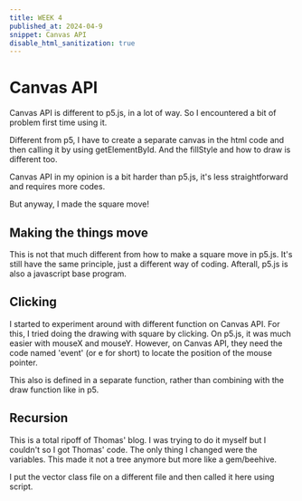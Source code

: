 ```yaml
---
title: WEEK 4
published_at: 2024-04-9
snippet: Canvas API
disable_html_sanitization: true
---
```


# Canvas API

Canvas API is different to p5.js, in a lot of way. So I encountered a bit of problem first time using it.

Different from p5, I have to create a separate canvas in the html code and then calling it by using getElementById. And the fillStyle and how to draw is different too.

Canvas API in my opinion is a bit harder than p5.js, it's less straightforward and requires more codes.

But anyway, I made the square move!

## Making the things move

<canvas id="canvas"></canvas>

<script type="module">
const cnv  = document.getElementById ('canvas')
cnv.width = 400
cnv.height = 400
const ctx = cnv.getContext ('2d')

ctx.fillStyle = `pink`
ctx.fillRect (0, 0, cnv.width, cnv.height)

let x_pos = -100
requestAnimationFrame (draw_frame)

function draw_frame() {
ctx.fillStyle = `pink`
ctx.fillRect (0,0, cnv.width,cnv.height)

ctx.fillStyle = `red`
ctx.fillRect (x_pos,150,100,100)

x_pos += 1

if (x_pos > 400){
    x_pos = -100
}
requestAnimationFrame (draw_frame)
}
</script>

This is not that much different from how to make a square move in p5.js. It's still have the same principle, just a different way of coding. Afterall, p5.js is also a javascript base program.

## Clicking

<canvas id="onclick_example"></canvas>

<script type="module">
    const cnv = document.getElementById (`onclick_example`)
    cnv.width = cnv.parentNode.scrollWidth
    cnv.height = cnv.width * 9 / 16
    const coordinates = []


    function add_coordinate (e) {
        coordinates.push ({
            x : e.offsetX,
            y : e.offsetY
        })
    }

    cnv.onclick = add_coordinate
    const ctx = cnv.getContext ('2d')    

  
    function draw_frame () {

        ctx.fillStyle = `orange`
        ctx.fillRect (0, 0, cnv.width, cnv.height)
        ctx.fillStyle = `black`

        coordinates.forEach (p => {

            ctx.fillRect (p.x - 10, p.y - 10, 20, 20)
        })
        requestAnimationFrame (draw_frame)
    }
    requestAnimationFrame (draw_frame)
</script>

I started to experiment around with different function on Canvas API. For this, I tried doing the drawing with square by clicking. On p5.js, it was much easier with mouseX and mouseY. However, on Canvas API, they need the code named 'event' (or e for short) to locate the position of the mouse pointer.

This also is defined in a separate function, rather than combining with the draw function like in p5.

## Recursion

This is a total ripoff of Thomas' blog. I was trying to do it myself but I couldn't so I got Thomas' code. The only thing I changed were the variables. This made it not a tree anymore but more like a gem/beehive.

I put the vector class file on a different file and then called it here using script.

<canvas id='fractal_tree_1'></canvas>

<script src="/w4/vector.js"></script>

<script type="module">
    const cnv = document.getElementById ('fractal_tree_1')
    cnv.width = cnv.parentNode.scrollWidth
    cnv.height = cnv.width * 9 / 16

    const ctx = cnv.getContext ('2d')

    // define a function to return a random value
    // between a minimum and maximum
    function rand_between (min, max) {
        const dif = max - min
        const off = Math.random () * dif
        return  min + off
    }

    // this function has been modified to recieve 
    // an options object housing angle and mult data
    function tree (base, stem, generation, options) {
        const end = base.clone ()
        end.add (stem)

        ctx.beginPath ()
        ctx.moveTo (base.x, base.y)
        ctx.lineTo (end.x, end.y)
        ctx.stroke ()


        if (generation > 0) {
            const L_stem = stem.clone ()

            // use the data in the options object
            // for the left angle
            L_stem.rotate (options.angle.l)

            // for the left multiplier
            L_stem.mult (options.mult.l)

            const R_stem = stem.clone ()

            // for the right angle
            R_stem.rotate (options.angle.r)

            // and for the right multiplier
            R_stem.mult (options.mult.r)

            const next_gen = generation - 1

            // pass the options object
            // on to the next generation
            tree (end, L_stem, next_gen, options)
            tree (end, R_stem, next_gen, options)
        }
    }

    const seed = new Vector (cnv.width / 2, cnv.height)
    const shoot = new Vector (0, -150)

    // function for a new tree
    function new_tree () {

        // clear the canvas
        ctx.fillStyle = `white`
        ctx.fillRect (0, 0, cnv.width, cnv.height)

        // create an options object
        // using object literal notation
        const options = {
            mult : {
                l : rand_between (1, 2),
                r : rand_between (0.5, 1),
            },

            angle : {
                l : rand_between (TAU / 12, TAU / 4) * -1,
                r : rand_between (TAU / 12, TAU / 4),
            }
        }

        // grow a tree using the options generated
        tree (seed, shoot, 8, options)
    }

    // assign the new_tree function to the 
    // .onclick property of the canvas
    cnv.onclick = new_tree

    // make a tree
    new_tree ()
</script>
